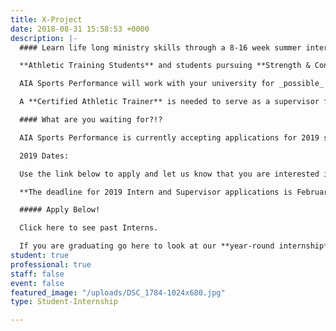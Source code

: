 ```yaml
---
title: X-Project
date: 2018-08-31 15:58:53 +0000
description: |-
  #### Learn life long ministry skills through a 8-16 week summer internship!

  **Athletic Training Students** and students pursuing **Strength & Conditioning Specialties** are needed to participate in the X-Project internship while assisting with coverage of sporting events at the AIA Sports Complex in Xenia, Ohio. Additional observation hours are also completed at Kettering Sports Medicine and Ignition Athletes Performance Group.

  AIA Sports Performance will work with your university for _possible_ **academic credit**.

  A **Certified Athletic Trainer** is needed to serve as a supervisor for the Sports Performance X-Project interns.

  #### What are you waiting for?!?

  AIA Sports Performance is currently accepting applications for 2019 summer interns and ATC supervisors.

  2019 Dates:

  Use the link below to apply and let us know that you are interested in the X-Project internship or supervisor position!

  **The deadline for 2019 Intern and Supervisor applications is February 1, 2019.**

  ##### Apply Below!

  Click here to see past Interns.

  If you are graduating go here to look at our **year-round internship**.
student: true
professional: true
staff: false
event: false
featured_image: "/uploads/DSC_1784-1024x680.jpg"
type: Student-Internship

---
```

